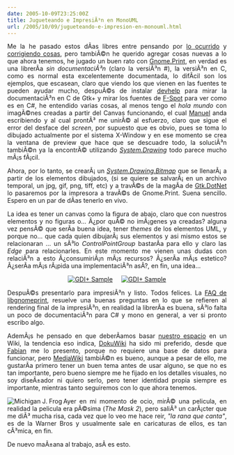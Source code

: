 ```yaml
---
date: 2005-10-09T23:25:00Z
title: Jugueteando e ImpresiÃ³n en MonoUML
url: /2005/10/09/jugueteando-e-impresion-en-monouml.html
---
```


<div style="clear:both;"></div>
<p style="text-align: justify;">Me la he pasado estos dÃ­as libres entre pensando por <a href="http://marioc.blogspot.com/2005/10/16-das-antes.html">lo ocurrido</a> y <a href="http://bugzilla.monouml.org">corrigiendo cosas</a>, pero tambiÃ©n he querido agregar cosas nuevas a lo que ahora tenemos, he jugado un buen rato con <a href="http://www.go-mono.com/docs/monodoc.ashx?link=T%3aGnome.Print">Gnome.Print</a>, en verdad es una librerÃ­a <span style="font-style:italic;">sin documentaciÃ³n</span> (claro la versiÃ³n #), la versiÃ³n en C, como es normal esta excelentemente documentada, lo difÃ­cil son los ejemplos, que escasean, claro que viendo los que vienen en las fuentes te pueden ayudar mucho, despuÃ©s de instalar <a href="http://developer.imendio.com/wiki/Devhelp">devhelp</a> para mirar la documentaciÃ³n en C de Gtk+ y mirar los fuentes de <a href="http://www.gnome.org/projects/f-spot/">F-Spot</a> para ver como es en C#, he entendido varias cosas, al menos tengo el <span style="font-style:italic;">hola mundo</span> con imagÃ©nes creadas a partir del Canvas funcionando, el cual <a href="http://ceronman.blogspot.com">Manuel</a> anda escribiendo y al cual prontÃ³ me unirÃ© al esfuerzo, claro que sigue el error del desface del <span style="font-style:italic;">screen</span>, por supuesto que es obvio, pues se toma lo dibujado actualmente por el sistema X-Window y en ese momento se crea la ventana de preview que hace que se descuadre todo, la soluciÃ³n tambiÃ©n ya la encontrÃ© utilizando <span style="font-style:italic;"><a href="http://www.mono-project.com/Drawing">System.Drawing</a></span> todo parece mucho mÃ¡s fÃ¡cil.</p>
<p style="text-align: justify;">Ahora, por lo tanto, se crearÃ¡ un <span style="font-style:italic;"><a href="http://msdn.microsoft.com/library/spa/default.asp?url=/library/SPA/cpref/html/frlrfsystemdrawingbitmapclasstopic.asp">System.Drawing.Bitmap</a></span> que se llenarÃ¡ a partir de los elementos dibujados, (si se quiere se salvarÃ¡ en un archivo temporal, un jpg, gif, png, tiff, etc) y a travÃ©s de la magÃ­a de <a href="http://www.go-mono.com/docs/monodoc.ashx?tlink=5@N%3aGtk.DotNet">Gtk.DotNet</a> lo pasaremos por la impresora a travÃ©s de Gnome.Print. Suena sencillo. Espero en un par de dÃ­as tenerlo en vivo.</p>
<p style="text-align: justify;">La idea es tener un canvas como la figura de abajo, claro que con nuestros elementos y no figuras o... Â¿por quÃ© no imÃ¡genes ya creadas? alguna vez pensÃ© que serÃ­a buena idea, tener <span style="font-style:italic;">themes</span> de los elementos UML, y porque no... que cada quien dibujarÃ¡ sus elementos y asi mismo estos se relacionaran ... un sÃ³lo <span style="font-style:italic;">ControlPointGroup</span> bastarÃ­a para ello y claro las <span style="font-style:italic;">Edge</span> para relacionarles. En este momento me vienen unas dudas con relaciÃ³n a esto Â¿consumiriÃ¡n mÃ¡s recursos? Â¿serÃ­a mÃ¡s estetico? Â¿serÃ­a mÃ¡s rÃ¡pida una implementaciÃ³n asÃ­?, en fin, una idea...</p>
<p style="text-align: center;"><a href="http://static.flickr.com/30/51068991_802f11a3fd_o.png"><img src="http://static.flickr.com/30/51068991_802f11a3fd_m.jpg" border="0" title="GDI+ Sample" alt="GDI+ Sample" /></a>&nbsp;&nbsp;&nbsp;&nbsp;&nbsp;<a href="http://static.flickr.com/32/51068989_b21ad45351_o.png"><img src="http://static.flickr.com/32/51068989_b21ad45351_m.jpg" border="0" title="GDI+ Sample" alt="GDI+ Sample"/></a></p>
<p style="text-align: justify;">DespuÃ©s presentarlo para impresiÃ³n y listo. Todos felices. La <a href="http://gnome.org/projects/gnome-print/home/faq.html">FAQ de libgnomeprint</a>, resuelve una buenas preguntas en lo que se refieren al rendering final de la impresiÃ³n, en realidad la librerÃ­a es buena, sÃ³lo falta un poco de documentaciÃ³n para C# y mono en general, a ver si pronto escribo algo.</p>
<p style="text-align: justify;">AdemÃ¡s he pensado en que deberÃ­amos basar <a href="http://www.monouml.org">nuestro espacio</a> en un Wiki, la tendencia eso indica, <a href="http://www.splitbrain.org/Programming/PHP/DokuWiki/index.php">DokuWiki</a> ha sido mi preferido, desde que <a href="http://fseoane.net">Fabian</a> me lo presento, porque no requiere una base de datos para funcionar, pero <a href="http://www.mediawiki.org/">MediaWiki</a> tambiÃ©n es bueno, aunque a pesar de ello, me gustarÃ­a primero tener un buen tema antes de usar alguno, se que no es tan importante, pero bueno siempre me he fijado en los detalles visuales, no soy diseÃ±ador ni quiero serlo, pero tener identidad propia siempre es importante, mientras tanto seguiremos con lo que ahora tenemos.</p>
<p style="text-align: justify;"><img src="http://static.flickr.com/31/51068993_dfe7b1dbf5_t.jpg" title="Michigan J. Frog" align="left"/>Ayer en mi momento de ocio, mirÃ© una pelicula, en realidad la pelicula era pÃ©sima (<span style="font-style:italic;">The Mask 2</span>), pero saliÃ³ un carÃ¡cter que me diÃ³ mucha risa, cada vez que lo veo me hace reir, <span style="font-style:italic;">"la rana que canta"</span>, es de la Warner Bros y usualmente sale en caricaturas de ellos, es tan cÃ³mica, en fin.</p>
<p style="text-align: justify;">De nuevo maÃ±ana al trabajo, asÃ­ es esto.</p>
<div style="clear:both; padding-bottom: 0.25em;"></div>
